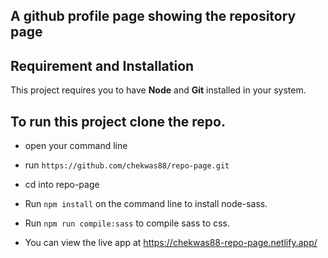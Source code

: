 ##  A github profile page showing the repository page


## Requirement and Installation
This project requires you to have **Node** and  **Git** installed in your system.
## To run this project clone the repo.
* open your command line
* run `https://github.com/chekwas88/repo-page.git`
* cd into repo-page

* Run `npm install` on the command line to install node-sass.

* Run `npm run compile:sass` to compile sass to css.


* You can view the live app at https://chekwas88-repo-page.netlify.app/